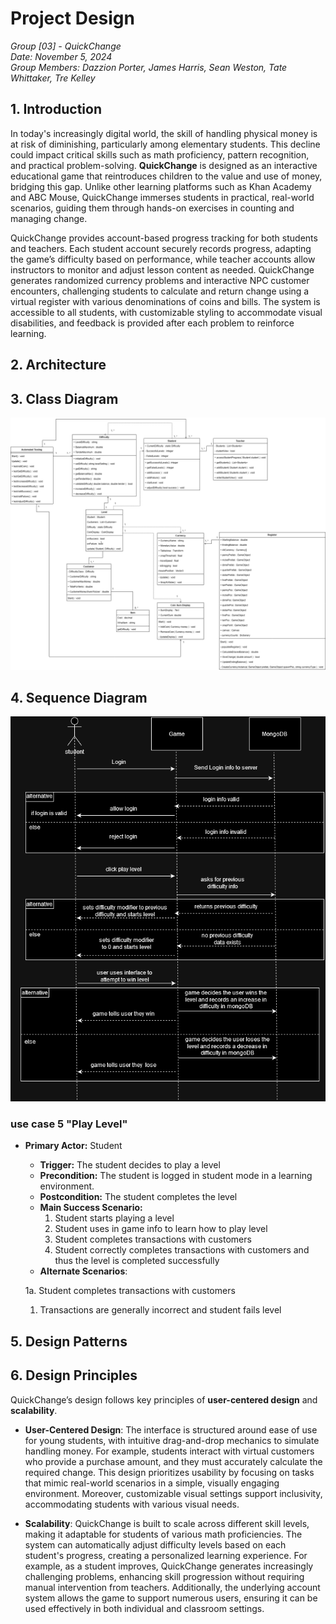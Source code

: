 # Project Design
*Group [03] - QuickChange*\
*Date: November 5, 2024*\
*Group Members: Dazzion Porter, James Harris, Sean Weston, Tate Whittaker, Tre Kelley*

## 1. Introduction
In today's increasingly digital world, the skill of handling physical money is at risk of diminishing, particularly among elementary students. This decline could impact critical skills such as math proficiency, pattern recognition, and practical problem-solving. **QuickChange** is designed as an interactive educational game that reintroduces children to the value and use of money, bridging this gap. Unlike other learning platforms such as Khan Academy and ABC Mouse, QuickChange immerses students in practical, real-world scenarios, guiding them through hands-on exercises in counting and managing change.

QuickChange provides account-based progress tracking for both students and teachers. Each student account securely records progress, adapting the game’s difficulty based on performance, while teacher accounts allow instructors to monitor and adjust lesson content as needed. QuickChange generates randomized currency problems and interactive NPC customer encounters, challenging students to calculate and return change using a virtual register with various denominations of coins and bills. The system is accessible to all students, with customizable styling to accommodate visual disabilities, and feedback is provided after each problem to reinforce learning.


## 2. Architecture

## 3. Class Diagram

![image](https://github.com/James-d-Harris/QuickChange/blob/D5-design/images/D5UMLClassDiagram.png)

## 4. Sequence Diagram
![image](https://github.com/James-d-Harris/QuickChange/blob/d5-sequence-diagram/images/use%20case%205%20play%20level.drawio.png?raw=true)

### use case 5 "Play Level" 
- **Primary Actor:** Student
  - **Trigger:** The student decides to play a level
  - **Precondition:** The student is logged in student mode in a learning environment.
  - **Postcondition:** The student completes the level
  - **Main Success Scenario:**
    1. Student starts playing a level
    2. Student uses in game info to learn how to play level
    3. Student completes transactions with customers
    4. Student correctly completes transactions with customers and thus the level is completed successfully
  - **Alternate Scenarios**:

  1a. Student completes transactions with customers
    1. Transactions are generally incorrect and student fails level


## 5. Design Patterns

## 6. Design Principles
QuickChange’s design follows key principles of **user-centered design** and **scalability**.

- **User-Centered Design**: The interface is structured around ease of use for young students, with intuitive drag-and-drop mechanics to simulate handling money. For example, students interact with virtual customers who provide a purchase amount, and they must accurately calculate the required change. This design prioritizes usability by focusing on tasks that mimic real-world scenarios in a simple, visually engaging environment. Moreover, customizable visual settings support inclusivity, accommodating students with various visual needs.

- **Scalability**: QuickChange is built to scale across different skill levels, making it adaptable for students of various math proficiencies. The system can automatically adjust difficulty levels based on each student's progress, creating a personalized learning experience. For example, as a student improves, QuickChange generates increasingly challenging problems, enhancing skill progression without requiring manual intervention from teachers. Additionally, the underlying account system allows the game to support numerous users, ensuring it can be used effectively in both individual and classroom settings.
